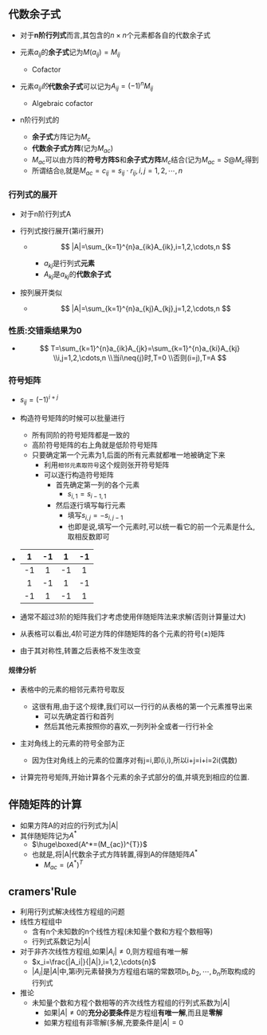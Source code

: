 ## 代数余子式

- 对于**n阶行列式**而言,其包含的$n\times{n}$个元素都各自的代数余子式
- 元素$a_{ij}$的**余子式**记为$M(a_{ij})=M_{ij}$
  - Cofactor

- 元素$a_{ij}的$**代数余子式**可以记为$A_{ij}=(-1)^{n}M_{ij}$
  - Algebraic cofactor

- n阶行列式的
  - **余子式**方阵记为$M_c$
  - **代数余子式方阵**(记为$M_{ac}$)
  - $M_{ac}$可以由方阵的**符号方阵S**和**余子式方阵**$M_c$结合(记为$M_{ac}=S@M_{c}$得到
  - 所谓结合`@`,就是$M_{ac}=c_{ij}=s_{ij}\cdot{r_{ij}},i,j=1,2,\cdots,{n}$


### 行列式的展开

- 对于n阶行列式A

- 行列式按行展开(第i行展开)

  - $$
    |A|=\sum_{k=1}^{n}a_{ik}A_{ik},i=1,2,\cdots,n
    $$

    - $a_{kj}$是行列式**元素**
    - $A_{kj}$是$a_{kj}$的**代数余子式**

- 按列展开类似

  - $$
    |A|=\sum_{k=1}^{n}a_{kj}A_{kj},j=1,2,\cdots,n
    $$

    

### 性质:交错乘结果为0

- $$
  T=\sum_{k=1}^{n}a_{ik}A_{jk}=\sum_{k=1}^{n}a_{ki}A_{kj}
  \\i,j=1,2,\cdots,n
  \\当i\neq{j}时,T=0
  \\否则(i=j),T=A
  $$

  

### 符号矩阵

- $s_{ij}=(-1)^{i+j}$

- 构造符号矩阵的时候可以批量进行
  - 所有同阶的符号矩阵都是一致的
  - 高阶符号矩阵的右上角就是低阶符号矩阵
  - 只要确定第一个元素为1,后面的所有元素就都唯一地被确定下来
    - 利用`相邻元素取符号`这个规则张开符号矩阵
    - 可以逐行构造符号矩阵
      - 首先确定第一列的各个元素
        - $s_{i,1}=s_{i-1,1}$
      - 然后逐行填写每行元素
        - 填写$s_{i,j}=-s_{i,j-1}$
        - 也即是说,填写一个元素时,可以统一看它的前一个元素是什么,取相反数即可

- |  1   |  -1  |  1   |  -1  |
  | :--: | :--: | :--: | :--: |
  |  -1  |  1   |  -1  |  1   |
  |  1   |  -1  |  1   |  -1  |
  |  -1  |  1   |  -1  |  1   |


- 通常不超过3阶的矩阵我们才考虑使用伴随矩阵法来求解(否则计算量过大)
- 从表格可以看出,4阶可逆方阵的伴随矩阵的各个元素的符号($\pm$)矩阵
- 由于其对称性,转置之后表格不发生改变

#### 规律分析

- 表格中的元素的相邻元素符号取反
  - 这很有用,由于这个规律,我们可以一行行的从表格的第一个元素推导出来
    - 可以先确定首行和首列
    - 然后其他元素按照你的喜欢,一列列补全或者一行行补全
- 主对角线上的元素的符号全部为正
  - 因为住对角线上的元素的位置序对有j=i,即(i,i),所以i+j=i+i=2i(偶数)

- 计算完符号矩阵,开始计算各个元素的余子式部分的值,并填充到相应的位置.


## 伴随矩阵的计算

- 如果方阵A的对应的行列式为|A|
- 其伴随矩阵记为$A^*$
  - $\huge\boxed{A^*=(M_{ac})^{T}}$
  - 也就是,将|A|代数余子式方阵转置,得到A的伴随矩阵$A^*$
    - $M_{ac}=(A^*)^{T}$

## cramers'Rule

- 利用行列式解决线性方程组的问题
- 线性方程组中
  - 含有n个未知数的n个线性方程(未知量个数和方程个数相等)
  - 行列式系数记为$|A|$
- 对于非齐次线性方程组,如果$|A_i|\neq{0}$,则方程组有唯一解
  - $x_i=\frac{|A_i|}{|A|},i=1,2,\cdots{n}$
  - $|A_i|$是$|A|$中,第i列元素替换为方程组右端的常数项$b_1,b_2,\cdots,b_n$所取构成的行列式
- 推论
  - 未知量个数和方程个数相等的齐次线性方程组的行列式系数为$|A|$
    - 如果$|A|\neq{0}$的**充分必要条件**是方程组**有唯一解**,而且是**零解**
    - 如果方程组有非零解(多解,充要条件是$|A|=0$

